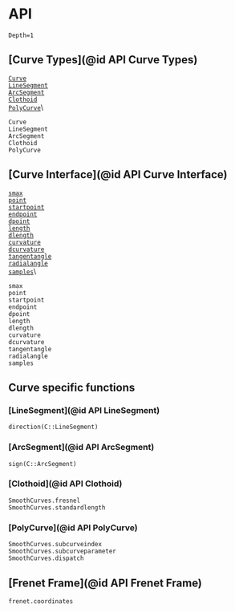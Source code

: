 # API

```@contents
Depth=1
```

## [Curve Types](@id API Curve Types)

[`Curve`](@ref)\
[`LineSegment`](@ref)\
[`ArcSegment`](@ref)\
[`Clothoid`](@ref)\
[`PolyCurve`](@ref)\

```@docs
Curve
LineSegment
ArcSegment
Clothoid
PolyCurve
```

## [Curve Interface](@id API Curve Interface)

[`smax`](@ref)\
[`point`](@ref)\
[`startpoint`](@ref)\
[`endpoint`](@ref)\
[`dpoint`](@ref)\
[`length`](@ref)\
[`dlength`](@ref)\
[`curvature`](@ref)\
[`dcurvature`](@ref)\
[`tangentangle`](@ref)\
[`radialangle`](@ref)\
[`samples`](@ref)\

```@docs
smax
point
startpoint
endpoint
dpoint
length
dlength
curvature
dcurvature
tangentangle
radialangle
samples
```

## Curve specific functions

### [LineSegment](@id API LineSegment)

```@docs
direction(C::LineSegment)
```

### [ArcSegment](@id API ArcSegment)

```@docs
sign(C::ArcSegment)
```

### [Clothoid](@id API Clothoid)

```@docs
SmoothCurves.fresnel
SmoothCurves.standardlength
```

### [PolyCurve](@id API PolyCurve)

```@docs
SmoothCurves.subcurveindex
SmoothCurves.subcurveparameter
SmoothCurves.dispatch
```

## [Frenet Frame](@id API Frenet Frame)

```@docs
frenet.coordinates
```
